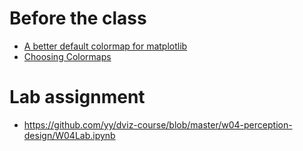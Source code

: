 # Before the class

- [A better default colormap for matplotlib](https://www.youtube.com/watch?v=xAoljeRJ3lU)
- [Choosing Colormaps](http://matplotlib.org/users/colormaps.html)

# Lab assignment

- https://github.com/yy/dviz-course/blob/master/w04-perception-design/W04Lab.ipynb
